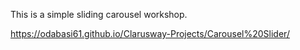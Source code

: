
This is a simple sliding carousel workshop.

https://odabasi61.github.io/Clarusway-Projects/Carousel%20Slider/
